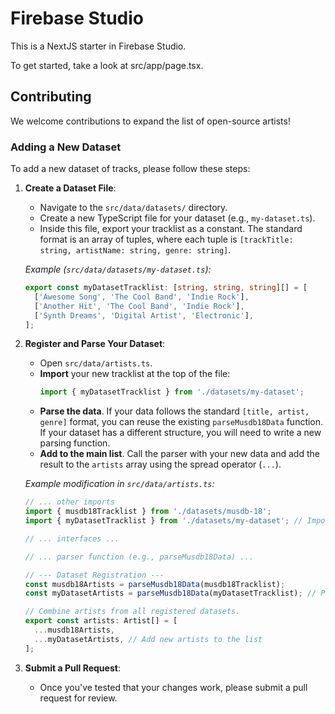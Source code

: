 # Firebase Studio

This is a NextJS starter in Firebase Studio.

To get started, take a look at src/app/page.tsx.

## Contributing

We welcome contributions to expand the list of open-source artists!

### Adding a New Dataset

To add a new dataset of tracks, please follow these steps:

1.  **Create a Dataset File**:
    *   Navigate to the `src/data/datasets/` directory.
    *   Create a new TypeScript file for your dataset (e.g., `my-dataset.ts`).
    *   Inside this file, export your tracklist as a constant. The standard format is an array of tuples, where each tuple is `[trackTitle: string, artistName: string, genre: string]`.

    *Example (`src/data/datasets/my-dataset.ts`):*
    ```typescript
    export const myDatasetTracklist: [string, string, string][] = [
      ['Awesome Song', 'The Cool Band', 'Indie Rock'],
      ['Another Hit', 'The Cool Band', 'Indie Rock'],
      ['Synth Dreams', 'Digital Artist', 'Electronic'],
    ];
    ```

2.  **Register and Parse Your Dataset**:
    *   Open `src/data/artists.ts`.
    *   **Import** your new tracklist at the top of the file:
        ```typescript
        import { myDatasetTracklist } from './datasets/my-dataset';
        ```
    *   **Parse the data**. If your data follows the standard `[title, artist, genre]` format, you can reuse the existing `parseMusdb18Data` function. If your dataset has a different structure, you will need to write a new parsing function.
    *   **Add to the main list**. Call the parser with your new data and add the result to the `artists` array using the spread operator (`...`).

    *Example modification in `src/data/artists.ts`:*
    ```typescript
    // ... other imports
    import { musdb18Tracklist } from './datasets/musdb-18';
    import { myDatasetTracklist } from './datasets/my-dataset'; // Import new dataset

    // ... interfaces ...

    // ... parser function (e.g., parseMusdb18Data) ...

    // --- Dataset Registration ---
    const musdb18Artists = parseMusdb18Data(musdb18Tracklist);
    const myDatasetArtists = parseMusdb18Data(myDatasetTracklist); // Parse new dataset

    // Combine artists from all registered datasets.
    export const artists: Artist[] = [
      ...musdb18Artists,
      ...myDatasetArtists, // Add new artists to the list
    ];
    ```

3.  **Submit a Pull Request**:
    *   Once you've tested that your changes work, please submit a pull request for review.
